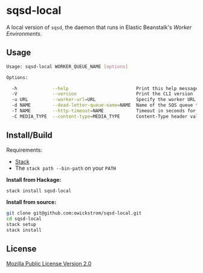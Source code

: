 # sqsd-local

A local version of `sqsd`, the daemon that runs in Elastic Beanstalk's _Worker
Environments_.

## Usage

```bash
Usage: sqsd-local WORKER_QUEUE_NAME [options]

Options:

  -h             --help                         Print this help message
  -V             --version                      Print the CLI version
  -u URL         --worker-url=URL               Specify the worker URL to send POST requests to (default: http://localhost:5000)
  -d NAME        --dead-letter-queue-name=NAME  Name of the SQS queue to send messages to which the worker failed processing (no default)
  -T NAME        --http-timeout=NAME            Timeout in seconds for the HTTP POST request to worker (default: 30)
  -C MEDIA_TYPE  --content-type=MEDIA_TYPE      Content-Type header value to use in HTTP POST request to worker (default: application/octet-stream)
```

## Install/Build

Requirements:

* [Stack](https://docs.haskellstack.org/en/stable/README/)
* The `stack path --bin-path` on your `PATH`

**Install from Hackage:**

```bash
stack install sqsd-local
```

**Install from source:**

```bash
git clone git@github.com:owickstrom/sqsd-local.git
cd sqsd-local
stack setup
stack install
```

## License

[Mozilla Public License Version 2.0](LICENSE)
